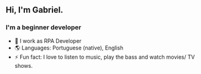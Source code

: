 ## Hi, I'm Gabriel.

### I'm a beginner developer
- 🤖 I work as RPA Developer
- 🌎 Languages: Portuguese (native), English
- ⚡ Fun fact: I love to listen to music, play the bass and watch movies/ TV shows.

